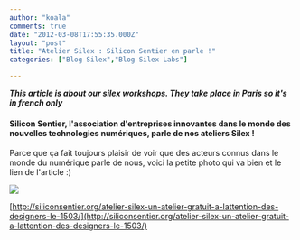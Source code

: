 ```yaml
---
author: "koala"
comments: true
date: "2012-03-08T17:55:35.000Z"
layout: "post"
title: "Atelier Silex : Silicon Sentier en parle !"
categories: ["Blog Silex","Blog Silex Labs"]

---
```

_**This article is about our silex workshops. They take place in Paris so it's in french only**_


#### Silicon Sentier, l'association d'entreprises innovantes dans le monde des nouvelles technologies numériques, parle de nos ateliers Silex !


Parce que ça fait toujours plaisir de voir que des acteurs connus dans le monde du numérique parle de nous, voici la petite photo qui va bien et le lien de l'article :)

[![](https://www.silexlabs.org/wp-content/uploads/2012/03/silicon_sentier_silex1.png)](http://siliconsentier.org/atelier-silex-un-atelier-gratuit-a-lattention-des-designers-le-1503/)


[http://siliconsentier.org/atelier-silex-un-atelier-gratuit-a-lattention-des-designers-le-1503/](http://siliconsentier.org/atelier-silex-un-atelier-gratuit-a-lattention-des-designers-le-1503/)


